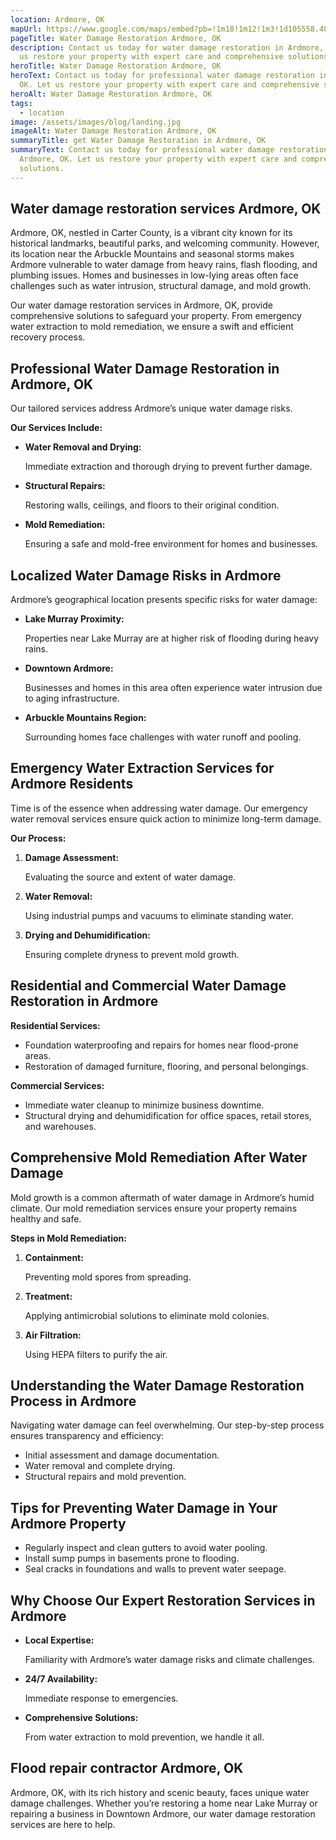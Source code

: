 ```yaml
---
location: Ardmore, OK
mapUrl: https://www.google.com/maps/embed?pb=!1m18!1m12!1m3!1d105558.48322146255!2d-97.18836933537217!3d34.23061132714224!2m3!1f0!2f0!3f0!3m2!1i1024!2i768!4f13.1!3m3!1m2!1s0x864d29af8f1faf9d%3A0x97fc0930be92d4b2!2sArdmore%2C%20OK%2073401!5e0!3m2!1sen!2sus!4v1735754328906!5m2!1sen!2sus
pageTitle: Water Damage Restoration Ardmore, OK
description: Contact us today for water damage restoration in Ardmore, OK. Let
  us restore your property with expert care and comprehensive solutions.
heroTitle: Water Damage Restoration Ardmore, OK
heroText: Contact us today for professional water damage restoration in Ardmore,
  OK. Let us restore your property with expert care and comprehensive solutions.
heroAlt: Water Damage Restoration Ardmore, OK
tags:
  - location
image: /assets/images/blog/landing.jpg
imageAlt: Water Damage Restoration Ardmore, OK
summaryTitle: get Water Damage Restoration in Ardmore, OK
summaryText: Contact us today for professional water damage restoration in
  Ardmore, OK. Let us restore your property with expert care and comprehensive
  solutions.
---
```

## Water damage restoration services Ardmore, OK
Ardmore, OK, nestled in Carter County, is a vibrant city known for its historical landmarks, beautiful parks, and welcoming community. However, its location near the Arbuckle Mountains and seasonal storms makes Ardmore vulnerable to water damage from heavy rains, flash flooding, and plumbing issues. Homes and businesses in low-lying areas often face challenges such as water intrusion, structural damage, and mold growth.

Our water damage restoration services in Ardmore, OK, provide comprehensive solutions to safeguard your property. From emergency water extraction to mold remediation, we ensure a swift and efficient recovery process.

## **Professional Water Damage Restoration in Ardmore, OK**

Our tailored services address Ardmore’s unique water damage risks.

**Our Services Include:**

* **Water Removal and Drying:**

   Immediate extraction and thorough drying to prevent further damage.
* **Structural Repairs:**

   Restoring walls, ceilings, and floors to their original condition.
* **Mold Remediation:**

   Ensuring a safe and mold-free environment for homes and businesses.

## **Localized Water Damage Risks in Ardmore**

Ardmore’s geographical location presents specific risks for water damage:

* **Lake Murray Proximity:**

   Properties near Lake Murray are at higher risk of flooding during heavy rains.
* **Downtown Ardmore:**

   Businesses and homes in this area often experience water intrusion due to aging infrastructure.
* **Arbuckle Mountains Region:**

   Surrounding homes face challenges with water runoff and pooling.

## **Emergency Water Extraction Services for Ardmore Residents**

Time is of the essence when addressing water damage. Our emergency water removal services ensure quick action to minimize long-term damage.

**Our Process:**

1. **Damage Assessment:**

    Evaluating the source and extent of water damage.
2. **Water Removal:**

    Using industrial pumps and vacuums to eliminate standing water.
3. **Drying and Dehumidification:**

    Ensuring complete dryness to prevent mold growth.

## **Residential and Commercial Water Damage Restoration in Ardmore**

**Residential Services:**

* Foundation waterproofing and repairs for homes near flood-prone areas.
* Restoration of damaged furniture, flooring, and personal belongings.

**Commercial Services:**

* Immediate water cleanup to minimize business downtime.
* Structural drying and dehumidification for office spaces, retail stores, and warehouses.

## **Comprehensive Mold Remediation After Water Damage**

Mold growth is a common aftermath of water damage in Ardmore’s humid climate. Our mold remediation services ensure your property remains healthy and safe.

**Steps in Mold Remediation:**

1. **Containment:**

    Preventing mold spores from spreading.
2. **Treatment:**

    Applying antimicrobial solutions to eliminate mold colonies.
3. **Air Filtration:**

    Using HEPA filters to purify the air.

## **Understanding the Water Damage Restoration Process in Ardmore**

Navigating water damage can feel overwhelming. Our step-by-step process ensures transparency and efficiency:

* Initial assessment and damage documentation.
* Water removal and complete drying.
* Structural repairs and mold prevention.

## **Tips for Preventing Water Damage in Your Ardmore Property**

* Regularly inspect and clean gutters to avoid water pooling.
* Install sump pumps in basements prone to flooding.
* Seal cracks in foundations and walls to prevent water seepage.

## **Why Choose Our Expert Restoration Services in Ardmore**

* **Local Expertise:**

   Familiarity with Ardmore’s water damage risks and climate challenges.
* **24/7 Availability:**

   Immediate response to emergencies.
* **Comprehensive Solutions:**

   From water extraction to mold prevention, we handle it all.

## **Flood repair contractor Ardmore, OK**

Ardmore, OK, with its rich history and scenic beauty, faces unique water damage challenges. Whether you’re restoring a home near Lake Murray or repairing a business in Downtown Ardmore, our water damage restoration services are here to help.
